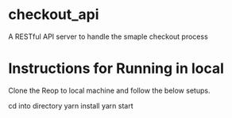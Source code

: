 # checkout_api

A RESTful API server to handle the smaple checkout process

# Instructions for Running in local

Clone the Reop to local machine and follow the below setups.

cd into directory
yarn install
yarn start
